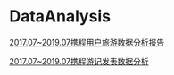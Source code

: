 # DataAnalysis


[2017.07~2019.07携程用户旅游数据分析报告](https://github.com/YunyeeLo/DataAnalysis/issues/1)

[2017.07~2019.07携程游记发表数据分析](https://github.com/YunyeeLo/DataAnalysis/issues/2)
